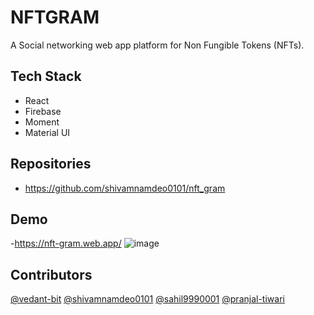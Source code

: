 # NFTGRAM

A Social networking web app platform for Non Fungible Tokens (NFTs).


## Tech Stack

- React
- Firebase
- Moment
- Material UI

## Repositories
- https://github.com/shivamnamdeo0101/nft_gram


## Demo
-https://nft-gram.web.app/
![image](https://user-images.githubusercontent.com/52598179/136684161-d8ffa79b-1783-4964-8865-78b206979863.png)


## Contributors
[@vedant-bit](https://github.com/vedant-bit)
[@shivamnamdeo0101](https://github.com/shivamnamdeo0101)
[@sahil9990001](https://github.com/sahil9990001/)
[@pranjal-tiwari](https://github.com/pranjal-tiwari)
